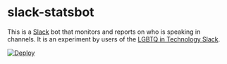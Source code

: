 # slack-statsbot

This is a [Slack](https://slack.com) bot that monitors and reports on who is speaking in channels. It is an experiment by users of the [LGBTQ in Technology Slack](http://lgbtq.technology/).

[![Deploy](https://www.herokucdn.com/deploy/button.png)](https://heroku.com/deploy?template=https://github.com/backspace/slack-statsbot/tree/primary)
